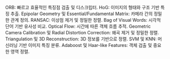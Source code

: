 ORB: 빠르고 효율적인 특징점 검출 및 디스크립터.
HoG: 이미지의 형태와 구조 기반 특징 추출.
Epipolar Geometry 및 Essential/Fundamental Matrix: 카메라 간의 정밀한 관계 정의.
RANSAC: 이상점 제거 및 정밀한 정렬.
Bag of Visual Words: 시각적 단어 기반 유사성 비교.
Optical Flow: 시간에 따른 객체 흐름 추적.
Geometric Camera Calibration 및 Radial Distortion Correction: 왜곡 제거 및 정밀한 정렬.
Triangulation 및 3D Reconstruction: 3D 정보를 기반으로 정렬.
SVM 및 KNN: 머신러닝 기반 이미지 특징 분류.
Adaboost 및 Haar-like Features: 객체 검출 및 중요한 영역 정렬.